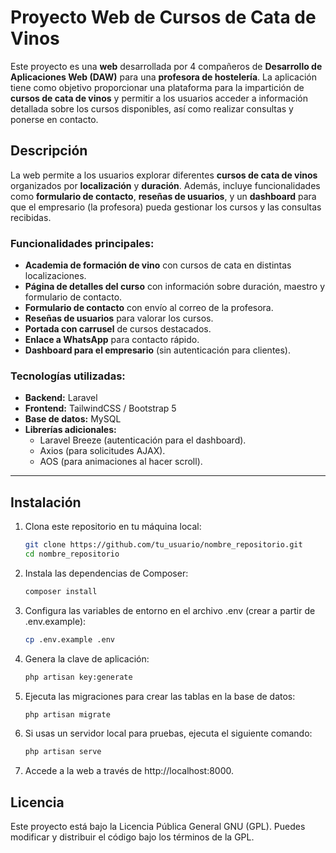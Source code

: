 # Proyecto Web de Cursos de Cata de Vinos

Este proyecto es una **web** desarrollada por 4 compañeros de **Desarrollo de Aplicaciones Web (DAW)** para una **profesora de hostelería**. La aplicación tiene como objetivo proporcionar una plataforma para la impartición de **cursos de cata de vinos** y permitir a los usuarios acceder a información detallada sobre los cursos disponibles, así como realizar consultas y ponerse en contacto.

## Descripción

La web permite a los usuarios explorar diferentes **cursos de cata de vinos** organizados por **localización** y **duración**. Además, incluye funcionalidades como **formulario de contacto**, **reseñas de usuarios**, y un **dashboard** para que el empresario (la profesora) pueda gestionar los cursos y las consultas recibidas.  

### Funcionalidades principales:

- **Academia de formación de vino** con cursos de cata en distintas localizaciones.
- **Página de detalles del curso** con información sobre duración, maestro y formulario de contacto.
- **Formulario de contacto** con envío al correo de la profesora.
- **Reseñas de usuarios** para valorar los cursos.
- **Portada con carrusel** de cursos destacados.
- **Enlace a WhatsApp** para contacto rápido.
- **Dashboard para el empresario** (sin autenticación para clientes).

### Tecnologías utilizadas:

- **Backend:** Laravel
- **Frontend:** TailwindCSS / Bootstrap 5
- **Base de datos:** MySQL
- **Librerías adicionales:**  
  - Laravel Breeze (autenticación para el dashboard).
  - Axios (para solicitudes AJAX).
  - AOS (para animaciones al hacer scroll).

---

## Instalación

1. Clona este repositorio en tu máquina local:

   ```bash
   git clone https://github.com/tu_usuario/nombre_repositorio.git
   cd nombre_repositorio

2. Instala las dependencias de Composer:

    ```bash
    composer install

3. Configura las variables de entorno en el archivo .env (crear a partir de .env.example):

    ```bash
    cp .env.example .env

4. Genera la clave de aplicación:

    ```bash
    php artisan key:generate

5. Ejecuta las migraciones para crear las tablas en la base de datos:

    ```bash
    php artisan migrate

6. Si usas un servidor local para pruebas, ejecuta el siguiente comando:

    ```bash
    php artisan serve

7. Accede a la web a través de http://localhost:8000.

## Licencia
Este proyecto está bajo la Licencia Pública General GNU (GPL). Puedes modificar y distribuir el código bajo los términos de la GPL.
